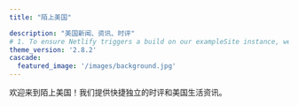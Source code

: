 ```yaml
---
title: "陌上美国"

description: "美国新闻、资讯、时评"
# 1. To ensure Netlify triggers a build on our exampleSite instance, we need to change a file in the exampleSite directory.
theme_version: '2.8.2'
cascade:
  featured_image: '/images/background.jpg'
---
```

欢迎来到陌上美国！我们提供快捷独立的时评和美国生活资讯。
